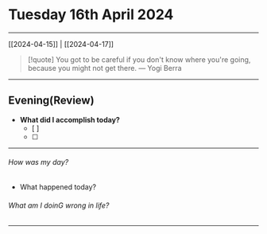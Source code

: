 # Tuesday 16th April 2024
----
[[2024-04-15]] | [[2024-04-17]]

> [!quote] You got to be careful if you don't know where you're going, because you might not get there.
> — Yogi Berra


----
## Evening(Review)

- **What did I accomplish today?**
	- [ ]  
	- [ ]  
---

###### How was my day?
- What happened today?
###### What am I doinG wrong in life?

---





